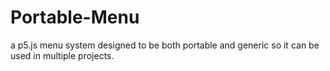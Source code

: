 # Portable-Menu
a p5.js menu system designed to be both portable and generic so it can be used in multiple projects.
